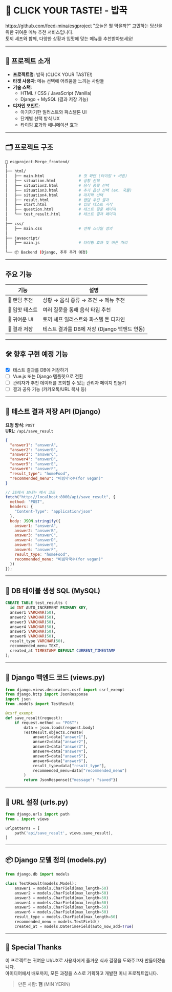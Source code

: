 # 🍚 CLICK YOUR TASTE! - 밥꾹
https://github.com/feed-mina/esgproject
"오늘은 뭘 먹을까?" 고민하는 당신을 위한 귀여운 메뉴 추천 서비스입니다.  
토끼 셰프와 함께, 다양한 상황과 입맛에 맞는 메뉴를 추천받아보세요!

---

## 📌 프로젝트 소개

- **프로젝트명**: 밥꾹 (CLICK YOUR TASTE!)
- **타겟 사용자**: 메뉴 선택에 어려움을 느끼는 사람들
- **기술 스택**:
  - HTML / CSS / JavaScript (Vanilla)
  - Django + MySQL (결과 저장 기능)
- **디자인 포인트**:
  - 아기자기한 일러스트와 파스텔톤 UI
  - 단계별 선택 방식 UX
  - 타이핑 효과와 애니메이션 효과

---

## 🗂️ 프로젝트 구조

```bash
📁 esgproject-Merge_frontend/
│
├── html/
│   ├── main.html               # 첫 화면 (타이핑 + 버튼)
│   ├── situation.html          # 상황 선택
│   ├── situation2.html         # 음식 종류 선택
│   ├── situation3.html         # 추가 옵션 선택 (ex. 국물)
│   ├── situation4.html         # 마지막 선택
│   ├── result.html             # 랜덤 추천 결과
│   ├── start.html              # 입맛 테스트 시작
│   ├── question.html           # 테스트 질문 페이지
│   └── test_result.html        # 테스트 결과 페이지
│
├── css/
│   ├── main.css                # 전체 스타일 정의
│
├── javascript/
│   ├── main.js                 # 타이핑 효과 및 버튼 처리
│
└── 📦 Backend (Django, 추후 추가 예정)
```

---

##  주요 기능

| 기능 | 설명 |
|------|------|
| 🎲 랜덤 추천 | 상황 → 음식 종류 → 조건 → 메뉴 추천 |
| 🧠 입맛 테스트 | 여러 질문을 통해 음식 타입 추천 |
| 🐰 귀여운 UI | 토끼 셰프 일러스트와 파스텔 톤 디자인 |
| 📝 결과 저장 | 테스트 결과를 DB에 저장 (Django 백엔드 연동) |

---

## 🛠️ 향후 구현 예정 기능

- [x] 테스트 결과를 DB에 저장하기
- [ ] Vue.js 또는 Django 템플릿으로 전환
- [ ] 관리자가 추천 데이터를 조회할 수 있는 관리자 페이지 만들기
- [ ] 결과 공유 기능 (카카오톡/URL 복사 등)

---

## 🧪 테스트 결과 저장 API (Django)

**요청 방식**: `POST`  
**URL**: `/api/save_result`

```json
{
  "answer1": "answerA",
  "answer2": "answerB",
  "answer3": "answerC",
  "answer4": "answerD",
  "answer5": "answerE",
  "answer6": "answerF",
  "result_type": "homeFood",
  "recommended_menu": "비빔막국수(for vegan)"
}
```

```js
// JS에서 보내는 예시 코드
fetch("http://localhost:8000/api/save_result", {
  method: "POST",
  headers: {
    "Content-Type": "application/json"
  },
  body: JSON.stringify({
    answer1: "answerA",
    answer2: "answerB",
    answer3: "answerC",
    answer4: "answerD",
    answer5: "answerE",
    answer6: "answerF",
    result_type: "homeFood",
    recommended_menu: "비빔막국수(for vegan)"
  })
});
```

---

## 💾 DB 테이블 생성 SQL (MySQL)

```sql
CREATE TABLE test_results (
  id INT AUTO_INCREMENT PRIMARY KEY,
  answer1 VARCHAR(50),
  answer2 VARCHAR(50),
  answer3 VARCHAR(50),
  answer4 VARCHAR(50),
  answer5 VARCHAR(50),
  answer6 VARCHAR(50),
  result_type VARCHAR(50),
  recommended_menu TEXT,
  created_at TIMESTAMP DEFAULT CURRENT_TIMESTAMP
);
```

---

## 🐍 Django 백엔드 코드 (views.py)

```python
from django.views.decorators.csrf import csrf_exempt
from django.http import JsonResponse
import json
from .models import TestResult

@csrf_exempt
def save_result(request):
    if request.method == "POST":
        data = json.loads(request.body)
        TestResult.objects.create(
            answer1=data["answer1"],
            answer2=data["answer2"],
            answer3=data["answer3"],
            answer4=data["answer4"],
            answer5=data["answer5"],
            answer6=data["answer6"],
            result_type=data["result_type"],
            recommended_menu=data["recommended_menu"]
        )
        return JsonResponse({"message": "saved"})
```

---

## 🔗 URL 설정 (urls.py)

```python
from django.urls import path
from . import views

urlpatterns = [
    path('api/save_result', views.save_result),
]
```

---

## 📦 Django 모델 정의 (models.py)

```python
from django.db import models

class TestResult(models.Model):
    answer1 = models.CharField(max_length=50)
    answer2 = models.CharField(max_length=50)
    answer3 = models.CharField(max_length=50)
    answer4 = models.CharField(max_length=50)
    answer5 = models.CharField(max_length=50)
    answer6 = models.CharField(max_length=50)
    result_type = models.CharField(max_length=50)
    recommended_menu = models.TextField()
    created_at = models.DateTimeField(auto_now_add=True)
```

---

## 🧸 Special Thanks

이 프로젝트는 귀여운 UI/UX로 사용자에게 즐거운 식사 결정을 도와주고자 만들어졌습니다.  
아이디어에서 배포까지, 모든 과정을 스스로 기획하고 개발한 미니 프로젝트입니다.

> 만든 사람: **햄** (MIN YERIN)

